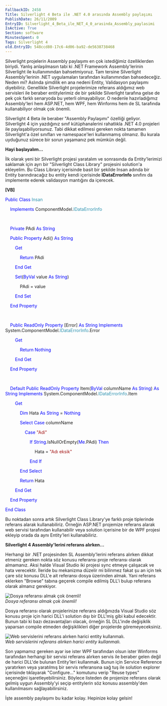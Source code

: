 ```yaml
---
FallbackID: 2458
Title: Silverlight 4 Beta ile .NET 4.0 arasında Assembly paylaşımı
PublishDate: 26/11/2009
EntryID: Silverlight_4_Beta_ile_NET_4_0_arasinda_Assembly_paylasimi
IsActive: True
Section: software
MinutesSpent: 0
Tags: Silverlight 4
old.EntryID: 548ccd80-17c6-4d06-ba92-de5638738468
---
```

Silverlight projelerin Assembly paylaşımı en çok istediğimiz
özelliklerden biriydi. Yanlış anlaşılmasın tabi ki .NET Framework
Assembly'lerinin Silverlight ile kullanımından bahsetmiyoruz. Tam
tersine Silverlight Assembly'lerinin .NET uygulamaları tarafından
kullanımından bahsedeceğiz. Neden mi? Aslında şimdilik en ana nedeni
Entity, Validasyon paylaşımı diyebiliriz. Genellikle Silverlight
projelerimize referans aldığımız web servisleri ile beraber
entitylerimiz de bir şekilde Silverlight tarafına gelse de pek çok
farklı senaryoda bu yeterli olmayabiliyor. O nedenle hazırladığımız
Assembly'leri hem ASP.NET, hem WPF, hem Winforms hem de SL tarafında
kullanabiliyor olmak çok önemli.

Silverlight 4 Beta ile beraber "Assembly Paylaşımı" özelliği geliyor.
Silverlight 4 için yazdığınız sınıf kütüphanalerini rahatlıkla .NET 4.0
projeleri ile paylaşabiliyorsunuz. Tabi dikkat edilmesi gereken nokta
tamamen Silverlight'a özel sınıfları ve namespace'leri kullanmamış
olmanız. Bu kurala uyduğunuz sürece bir sorun yaşamanız pek mümkün
değil.

**Hayi başlayalım...**

İlk olarak yeni bir Silverlight projesi yaratalım ve sonrasında da
Entity'lerimizi saklamak için ayrı bir "Silverlight Class Library"
projesini solution'a ekleyelim. Bu Class Library içerisinde basit bir
şekilde Insan adında bir Entity barındıracağız bu entity kendi
içerisinde **IDataErrorInfo** sınıfını da implemente ederek validasyon
mantığını da içerecek.

**[VB]**

<span style="color: blue;">Public</span> <span
style="color: blue;">Class</span> <span
style="color: #2b91af;">Insan</span>

    <span style="color: blue;">Implements</span> ComponentModel.<span
style="color: #2b91af;">IDataErrorInfo</span>

 

    <span style="color: blue;">Private</span> PAdi <span
style="color: blue;">As</span> <span style="color: blue;">String</span>

    <span style="color: blue;">Public</span> <span
style="color: blue;">Property</span> Adi() <span
style="color: blue;">As</span> <span style="color: blue;">String</span>

        <span style="color: blue;">Get</span>

            <span style="color: blue;">Return</span> PAdi

        <span style="color: blue;">End</span> <span
style="color: blue;">Get</span>

        <span style="color: blue;">Set</span>(<span
style="color: blue;">ByVal</span> value <span
style="color: blue;">As</span> <span style="color: blue;">String</span>)

            PAdi = value

        <span style="color: blue;">End</span> <span
style="color: blue;">Set</span>

    <span style="color: blue;">End</span> <span
style="color: blue;">Property</span>

 

    <span style="color: blue;">Public</span> <span
style="color: blue;">ReadOnly</span> <span
style="color: blue;">Property</span> [Error] <span
style="color: blue;">As</span> <span style="color: blue;">String</span>
<span style="color: blue;">Implements</span> System.ComponentModel.<span
style="color: #2b91af;">IDataErrorInfo</span>.Error

        <span style="color: blue;">Get</span>

            <span style="color: blue;">Return</span> <span
style="color: blue;">Nothing</span>

        <span style="color: blue;">End</span> <span
style="color: blue;">Get</span>

    <span style="color: blue;">End</span> <span
style="color: blue;">Property</span>

 

    <span style="color: blue;">Default</span> <span
style="color: blue;">Public</span> <span
style="color: blue;">ReadOnly</span> <span
style="color: blue;">Property</span> Item(<span
style="color: blue;">ByVal</span> columnName <span
style="color: blue;">As</span> <span style="color: blue;">String</span>)
<span style="color: blue;">As</span> <span
style="color: blue;">String</span> <span
style="color: blue;">Implements</span> System.ComponentModel.<span
style="color: #2b91af;">IDataErrorInfo</span>.Item

        <span style="color: blue;">Get</span>

            <span style="color: blue;">Dim</span> Hata <span
style="color: blue;">As</span> <span style="color: blue;">String</span>
= <span style="color: blue;">Nothing</span>

            <span style="color: blue;">Select</span> <span
style="color: blue;">Case</span> columnName

                <span style="color: blue;">Case</span> <span
style="color: #a31515;">"Adi"</span>

                    <span style="color: blue;">If</span> <span
style="color: blue;">String</span>.IsNullOrEmpty(<span
style="color: blue;">Me</span>.PAdi) <span
style="color: blue;">Then</span>

                        Hata = <span style="color: #a31515;">"Adı
eksik"</span>

                    <span style="color: blue;">End</span> <span
style="color: blue;">If</span>

            <span style="color: blue;">End</span> <span
style="color: blue;">Select</span>

            <span style="color: blue;">Return</span> Hata

        <span style="color: blue;">End</span> <span
style="color: blue;">Get</span>

    <span style="color: blue;">End</span> <span
style="color: blue;">Property</span>

<span style="color: blue;">End</span> <span
style="color: blue;">Class</span>

Bu noktadan sonra artık Silverlight Class Library'ye farklı proje
tiplerinde referans alarak kullanabiliriz. Örneğin ASP.NET projemize
referans alarak web servisi tarafından kullanabilir veya solution
içerisine bir de WPF projesi ekleyip orada da aynı Entity'leri
kullanabiliriz.

**Silverlight 4 Assembly'lerini referans alırken...**

Herhangi bir .NET projesinden SL Assembly'lerini referans alırken dikkat
etmeniz gereken nokta söz konusu referansı proje referansı olarak
almamanız. Aksi halde Visual Studio iki projesi sync etmeye çalışacak ve
hata verecektir. İleride bu mekanizma düzelir mi bilinmez fakat şu an
için tek çare söz konusu DLL'e ait referansı dosya üzerinden almak. Yani
referans eklerken "Browse" tabına geçerek compile edilmiş DLL'i bulup
referans olarak almanız gerekiyor.

![Dosya referansı almak çok
önemli!](http://cdn.daron.yondem.com/assets/2458/25112009_1.png)\
*Dosya referansı almak çok önemli!*

Dosya referansı olarak projelerinize referans aldığınızda Visual Studio
söz konusu proje için harici DLL'i solution dışı bir DLL'miş gibi kabul
edecektir. Bunun tabi ki bazı dezavantajları olacak, örneğin SL DLL'inde
değişiklik yaparsan compile etmeden değişiklikleri diğer projelerde
göremeyeceksiniz.

![Web servislerini referans alırken harici entity
kullanmalı.](http://cdn.daron.yondem.com/assets/2458/25112009_2.png)\
*Web servislerini referans alırken harici entity kullanmalı.*

Son yapmamız gereken ayar ise ister WPF tarafından olsun ister Winforms
tarafından herhangi bir servisi referans alırken servis ile beraber
gelen değil de harici DLL'de bulunan Entity'leri kullanmak. Bunun için
Service Reference yaratırken veya yaratılmış bir servis referansına sağ
tuş ile solution explorer içerisinde tıklayarak "Configure..." komutunu
verip "Reuse types" seçeneğini işaretleyebilirsiniz. Böylece listeden de
projenize referans olarak gelmiş uygun Assembly'yi seçip entitylerin söz
konusu assembly'den kullanılmasını sağlayabilirsiniz.

İşte assembly paylaşımı bu kadar kolay. Hepinize kolay gelsin!


